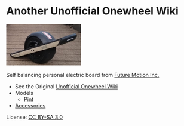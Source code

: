 # Another Unofficial Onewheel Wiki
![Pint](wiki/media/pint-200.jpg)

Self balancing personal electric board from [Future Motion Inc.](https://onewheel.com/)

* See the Original [Unofficial Onewheel Wiki](https://onewheel.wiki/Main_Page)
* Models
  * [Pint](wiki/Pint.md)
* [Accessories](wiki/Accessories.md)

License: [CC BY-SA 3.0](LICENSE)
